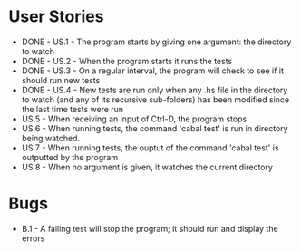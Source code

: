 # User Stories

- DONE - US.1 - The program starts by giving one argument: the directory to watch
- DONE - US.2 - When the program starts it runs the tests
- DONE - US.3 - On a regular interval, the program will check to see if it should run new tests
- DONE - US.4 - New tests are run only when any .hs file in the directory to watch (and any of its recursive sub-folders) has been modified since the last time tests were run
- US.5 - When receiving an input of Ctrl-D, the program stops
- US.6 - When running tests, the command 'cabal test' is run in directory being watched.
- US.7 - When running tests, the ouptut of the command 'cabal test' is outputted by the program
- US.8 - When no argument is given, it watches the current directory

# Bugs

- B.1 - A failing test will stop the program; it should run and display the errors

